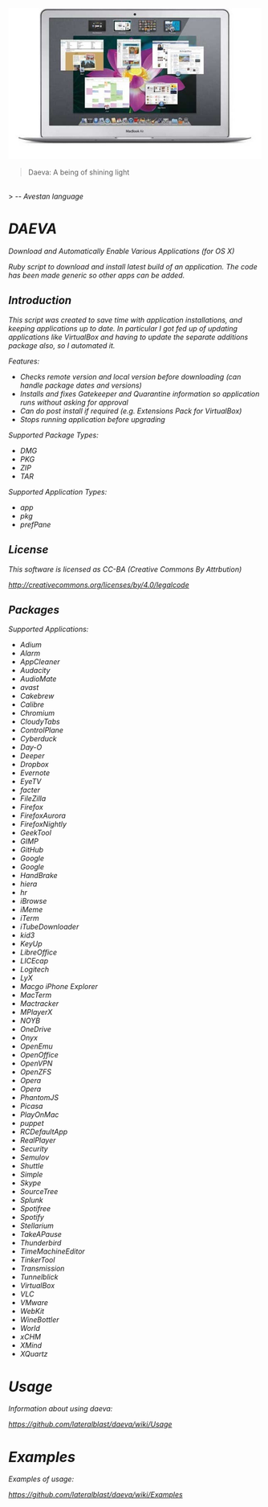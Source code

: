 ![alt tag](https://raw.githubusercontent.com/lateralblast/daeva/master/macbook.jpg)

> Daeva: A being of shining light
<br>
> -- <cite>Avestan language<cite>

DAEVA
=====

Download and Automatically Enable Various Applications (for OS X)

Ruby script to download and install latest build of an application.
The code has been made generic so other apps can be added.

Introduction
------------

This script was created to save time with application installations, and keeping
applications up to date. In particular I got fed up of updating applications like
VirtualBox and having to update the separate additions package also, so I automated
it.

Features:

- Checks remote version and local version before downloading (can handle package dates and versions)
- Installs and fixes Gatekeeper and Quarantine information so application runs without asking for approval
- Can do post install if required (e.g. Extensions Pack for VirtualBox)
- Stops running application before upgrading

Supported Package Types:

- DMG
- PKG
- ZIP
- TAR

Supported Application Types:

- app
- pkg
- prefPane

License
-------

This software is licensed as CC-BA (Creative Commons By Attrbution)

http://creativecommons.org/licenses/by/4.0/legalcode

Packages
--------

Supported Applications:

- Adium
- Alarm
- AppCleaner
- Audacity
- AudioMate
- avast
- Cakebrew
- Calibre
- Chromium
- CloudyTabs
- ControlPlane
- Cyberduck
- Day-O
- Deeper
- Dropbox
- Evernote
- EyeTV
- facter
- FileZilla
- Firefox
- FirefoxAurora
- FirefoxNightly
- GeekTool
- GIMP
- GitHub
- Google
- Google
- HandBrake
- hiera
- hr
- iBrowse
- iMeme
- iTerm
- iTubeDownloader
- kid3
- KeyUp
- LibreOffice
- LICEcap
- Logitech
- LyX
- Macgo iPhone Explorer
- MacTerm
- Mactracker
- MPlayerX
- NOYB
- OneDrive
- Onyx
- OpenEmu
- OpenOffice
- OpenVPN
- OpenZFS
- Opera
- Opera
- PhantomJS
- Picasa
- PlayOnMac
- puppet
- RCDefaultApp
- RealPlayer
- Security
- Semulov
- Shuttle
- Simple
- Skype
- SourceTree
- Splunk
- Spotifree
- Spotify
- Stellarium
- TakeAPause
- Thunderbird
- TimeMachineEditor
- TinkerTool
- Transmission
- Tunnelblick
- VirtualBox
- VLC
- VMware
- WebKit
- WineBottler
- World
- xCHM
- XMind
- XQuartz

Usage
=====

Information about using daeva:

https://github.com/lateralblast/daeva/wiki/Usage

Examples
========

Examples of usage:

https://github.com/lateralblast/daeva/wiki/Examples
